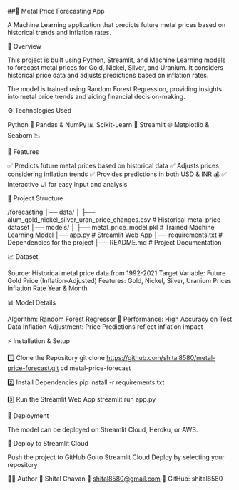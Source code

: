 ##🔮 Metal Price Forecasting App

A Machine Learning application that predicts future metal prices based on historical trends and inflation rates.

📌 Overview

This project is built using Python, Streamlit, and Machine Learning models to forecast metal prices for Gold, Nickel, Silver, and Uranium. It considers historical price data and adjusts predictions based on inflation rates.

The model is trained using Random Forest Regression, providing insights into metal price trends and aiding financial decision-making.

⚙️ Technologies Used

Python 🐍
Pandas & NumPy 📊
Scikit-Learn 🤖
Streamlit 🌐
Matplotlib & Seaborn 📉

🚀 Features

✅ Predicts future metal prices based on historical data
✅ Adjusts prices considering inflation trends
✅ Provides predictions in both USD & INR 💰
✅ Interactive UI for easy input and analysis

📂 Project Structure

/forecasting
│── data/
│   ├── alum_gold_nickel_silver_uran_price_changes.csv  # Historical metal price dataset
│── models/
│   ├── metal_price_model.pkl                           # Trained Machine Learning Model
│── app.py                                             # Streamlit Web App
│── requirements.txt                                   # Dependencies for the project
│── README.md                                          # Project Documentation

📈 Dataset

Source: Historical metal price data from 1992-2021
Target Variable: Future Gold Price (Inflation-Adjusted)
Features:
Gold, Nickel, Silver, Uranium Prices
Inflation Rate
Year & Month

📊 Model Details

Algorithm: Random Forest Regressor 🌲
Performance: High Accuracy on Test Data
Inflation Adjustment: Price Predictions reflect inflation impact

⚡ Installation & Setup

1️⃣ Clone the Repository
git clone https://github.com/shital8580/metal-price-forecast.git
cd metal-price-forecast

2️⃣ Install Dependencies
pip install -r requirements.txt

3️⃣ Run the Streamlit Web App
streamlit run app.py

📡 Deployment

The model can be deployed on Streamlit Cloud, Heroku, or AWS.

🚀 Deploy to Streamlit Cloud

Push the project to GitHub
Go to Streamlit Cloud
Deploy by selecting your repository

👩‍💻 Author
📌 Shital Chavan
📧 shital8580@gmail.com
🔗 GitHub: shital8580
